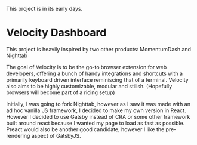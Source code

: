 This project is in its early days. 

# Velocity Dashboard

This project is heavily inspired by two other products: MomentumDash and Nighttab

The goal of Velocity is to be the go-to browser extension for web developers, offering a bunch of handy integrations and shortcuts with a primarily keyboard driven interface reminiscing that of a terminal. Velocity also aims to be highly customizable, modular and stilish. (Hopefully browsers will become part of a ricing setup)

Initially, I was going to fork Nighttab, however as I saw it was made with an ad hoc vanilla JS framework, I decided to make my own version in React. However I decided to use Gatsby instead of CRA or some other framework built around react because I wanted my page to load as fast as possible.
Preact would also be another good candidate, however I like the pre-rendering aspect of GatsbyJS.
